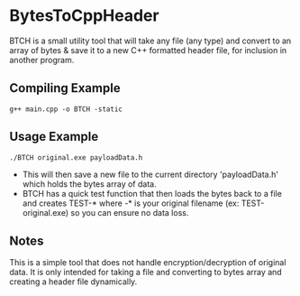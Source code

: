 # BytesToCppHeader
BTCH is a small utility tool that will take any file (any type) and convert to an array of bytes &amp; save it to a new C++ formatted header file, for inclusion in another program.

## Compiling Example
```
g++ main.cpp -o BTCH -static
```

## Usage Example
```
./BTCH original.exe payloadData.h
```
- This will then save a new file to the current directory 'payloadData.h' which holds the bytes array of data.
- BTCH has a quick test function that then loads the bytes back to a file and creates TEST-* where -* is your original filename (ex: TEST-original.exe) so you can ensure no data loss.

## Notes
This is a simple tool that does not handle encryption/decryption of original data. It is only intended for taking a file and converting to bytes array and creating a header file dynamically.
